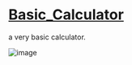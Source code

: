 # [Basic_Calculator](https://satish-kg.github.io/basic_calculator/)
a very basic calculator.

![image](https://github.com/satish-kg/basic_calculator/assets/80269402/9009d353-676a-4977-a8a3-9eef976ea064)

